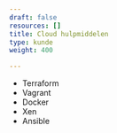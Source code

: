 ```yaml
---
draft: false
resources: []
title: Cloud hulpmiddelen
type: kunde
weight: 400

---
```


- Terraform
- Vagrant
- Docker
- Xen
- Ansible

